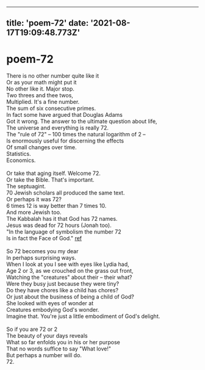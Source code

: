 
---
title: 'poem-72'
date: '2021-08-17T19:09:48.773Z'
---

<!-- Exported from TiddlyWiki at 19:18, 22nd October 2022 -->

# poem-72

There is no other number quite like it\
Or as your math might put it\
No other like it. Major stop.\
Two threes and thee twos, \
Multiplied. It's a fine number.\
The sum of six consecutive primes.\
In fact some have argued that Douglas Adams\
Got it wrong.  The answer to the ultimate question about life, \
The universe and everything is really 72.\
The "rule of 72" – 100 times the natural logarithm of 2 –\
Is enormously useful for discerning the effects\
Of small changes over time. \
Statistics. \
Economics. \
\
Or take that aging itself. Welcome 72.\
Or take the Bible. That's important. \
The septuagint. \
70 Jewish scholars all produced the same text.\
Or perhaps it was 72? \
6 times 12 is way better than 7 times 10.\
And more Jewish too.\
The Kabbalah has it that God has 72 names.\
Jesus was dead for 72 hours (Jonah too).\
"In the language of symbolism the number 72 \
Is in fact the Face of God." [ref ](https://houseoftruth.education/en/teaching/mona-lisa/number-72-and-4-circles)\
\
So 72 becomes you my dear\
In perhaps surprising ways.\
When I look at you I see with eyes like Lydia had,\
Age 2 or 3, as we crouched on the grass out front,\
Watching the "creatures" about their  – their what?\
Were they busy just because they were tiny?\
Do they have chores like a child has chores?\
Or just about the business of being a child of God?\
She looked with eyes of wonder at \
Creatures embodying God's wonder.\
Imagine that. You're just a little embodiment of God's delight.\
\
So if you are 72 or 2\
The beauty of your days reveals\
What so far enfolds you in his or her purpose\
That no words suffice to say "What love!"\
But perhaps a number will do.\
72.

